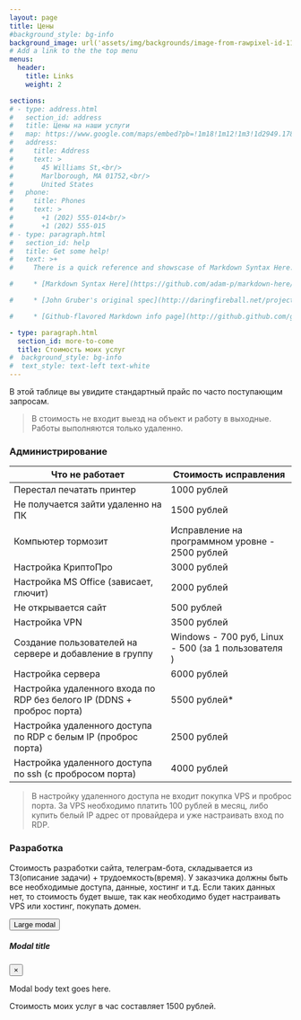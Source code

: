 ```yaml
---
layout: page
title: Цены
#background_style: bg-info
background_image: url('assets/img/backgrounds/image-from-rawpixel-id-1199650-jpeg.jpg')
# Add a link to the the top menu
menus:
  header:
    title: Links
    weight: 2

sections:
# - type: address.html
#   section_id: address
#   title: Цены на наши услуги
#   map: https://www.google.com/maps/embed?pb=!1m18!1m12!1m3!1d2949.1784803899586!2d-71.56614568458906!3d42.338717979188324!2m3!1f0!2f0!3f0!3m2!1i1024!2i768!4f13.1!3m3!1m2!1s0x0%3A0x6335220b7c08850a!2sMarlborough%20District%20Court!5e0!3m2!1sen!2sbg!4v1583193778570!5m2!1sen!2sbg
#   address:
#     title: Address
#     text: >
#       45 Williams St,<br/>
#       Marlborough, MA 01752,<br/>
#       United States
#   phone:
#     title: Phones
#     text: >
#       +1 (202) 555-014<br/>
#       +1 (202) 555-015
# - type: paragraph.html
#   section_id: help
#   title: Get some help!
#   text: >+
#     There is a quick reference and showscase of Markdown Syntax Here:

#     * [Markdown Syntax Here](https://github.com/adam-p/markdown-here/wiki/Markdown-Cheatsheet).

#     * [John Gruber's original spec](http://daringfireball.net/projects/markdown/).

#     * [Github-flavored Markdown info page](http://github.github.com/github-flavored-markdown/).

- type: paragraph.html
  section_id: more-to-come
  title: Стоимость моих услуг
#  background_style: bg-info
#  text_style: text-left text-white
---
```

В этой таблице вы увидите стандартный прайс по часто поступающим запросам.

> В стоимость не входит выезд на объект и работу в выходные. Работы выполняются только удаленно. 

### Администрирование

| Что не работает                                                        | Стоимость исправления                               |
|------------------------------------------------------------------------|-----------------------------------------------------|
| Перестал печатать принтер                                              | 1000 рублей                                         |
| Не получается зайти удаленно на ПК                                     | 1500 рублей                                         |
| Компьютер тормозит                                                     | Исправление на программном уровне - 2500 рублей     |
| Настройка КриптоПро                                                    | 3000 рублей                                         |
| Настройка MS Office (зависает, глючит)                                 | 2000 рублей                                         |
| Не открывается сайт                                                    | 500 рублей                                          |
| Настройка VPN                                                          | 3500 рублей                                         |
| Создание пользователей на сервере и добавление в группу                | Windows - 700 руб, Linux - 500 (за 1 пользователя ) |
| Настройка сервера                                                      | 6000 рублей                                         |
| Настройка удаленного входа по RDP без белого IP (DDNS + проброс порта) | 5500 рублей*                                        |
| Настройка удаленного доступа по RDP с белым IP (проброс порта)         | 2500 рублей                                         |
| Настройка удаленного доступа по ssh (с пробросом порта)                | 4000 рублей                                         |


> В настройку удаленного доступа не входит покупка VPS и проброс порта. За VPS необходимо платить 100 рублей в месяц, либо купить белый IP адрес от провайдера и уже настраивать вход по RDP.

### Разработка

Стоимость разработки сайта, телеграм-бота, складывается из ТЗ(описание задачи) + трудоемкость(время). У заказчика должны быть все необходимые доступа, данные, хостинг и т.д. Если таких данных нет, то стоимость будет выше, так как необходимо будет настраивать VPS или хостинг, покупать домен. 

<!-- Large modal -->
<button type="button" class="btn btn-primary" data-toggle="modal" data-target=".bd-example-modal-lg">Large modal</button>

<div class="modal fade bd-example-modal-lg" tabindex="-1" role="dialog" aria-labelledby="myLargeModalLabel" aria-hidden="true">
  <div class="modal-dialog modal-lg">
   <div class="modal-content">
      <div class="modal-header">
        <h5 class="modal-title">Modal title</h5>
        <button type="button" class="close" data-dismiss="modal" aria-label="Close">
          <span aria-hidden="true">&times;</span>
        </button>
      </div>
      <div class="modal-body">
        <p>Modal body text goes here.</p>
      </div>
    </div>
  </div>
</div>



Стоимость моих услуг в час составляет 1500 рублей.

